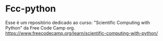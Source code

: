 # Fcc-python
Esse é um repositório dedicado ao curso: "Scientific Computing with Python" da Free Code Camp org.
https://www.freecodecamp.org/learn/scientific-computing-with-python/


